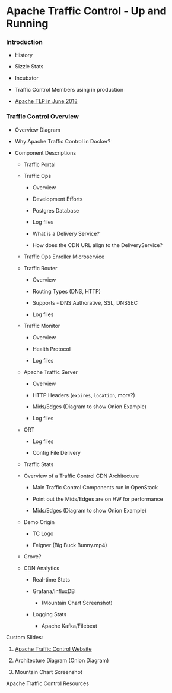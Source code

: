 # Apache Traffic Control - Up and Running

###  Introduction

  * History

  * Sizzle Stats

  * Incubator

  * Traffic Control Members using in production

  * [Apache TLP in June 2018](https://blogs.apache.org/foundation/entry/the-apache-software-foundation-announces36)

### Traffic Control Overview

  * Overview Diagram

  * Why Apache Traffic Control in Docker?

  * Component Descriptions

     + Traffic Portal

     + Traffic Ops

       - Overview

       - Development Efforts


       - Postgres Database

       - Log files

       - What is a Delivery Service?

       - How does the CDN URL align to the DeliveryService?

     + Traffic Ops Enroller Microservice

     + Traffic Router

       - Overview

       - Routing Types (DNS, HTTP)

       - Supports - DNS Authorative, SSL, DNSSEC
         

       - Log files

     + Traffic Monitor

       - Overview

       - Health Protocol

       - Log files

     + Apache Traffic Server

       - Overview

       - HTTP Headers (`expires`,  `location`, more?)

       - Mids/Edges (Diagram to show Onion Example)

       - Log files

     + ORT

       - Log files

       - Config File Delivery

     + Traffic Stats

     + Overview of a Traffic Control CDN Architecture

       - Main Traffic Control Components run in OpenStack

       - Point out the Mids/Edges are on HW for performance

       - Mids/Edges (Diagram to show Onion Example)

     + Demo Origin

       - TC Logo

       - Feigner (Big Buck Bunny.mp4)

     + Grove?


    + CDN Analytics
      + Real-time Stats
      + Grafana/InfluxDB
        - (Mountain Chart Screenshot)

      + Logging Stats
        - Apache Kafka/Filebeat

     
Custom Slides:

1. [Apache Traffic Control Website](https://trafficcontrol.apache.org/)

1. Architecture Diagram (Onion Diagram)

1. Mountain Chart Screenshot



Apache Traffic Control Resources
